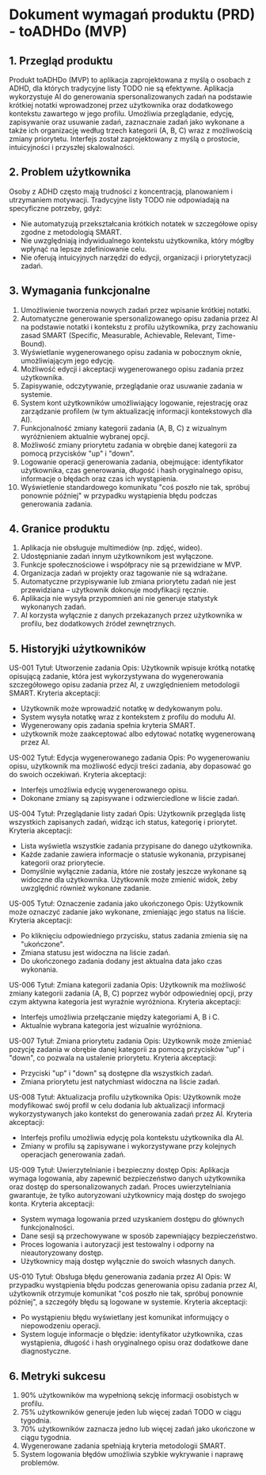 # Dokument wymagań produktu (PRD) - toADHDo (MVP)

## 1. Przegląd produktu
Produkt toADHDo (MVP) to aplikacja zaprojektowana z myślą o osobach z ADHD, dla których tradycyjne listy TODO nie są efektywne. Aplikacja wykorzystuje AI do generowania spersonalizowanych zadań na podstawie krótkiej notatki wprowadzonej przez użytkownika oraz dodatkowego kontekstu zawartego w jego profilu. Umożliwia przeglądanie, edycję, zapisywanie oraz usuwanie zadań, zaznacznaie zadań jako wykonane a także ich organizację według trzech kategorii (A, B, C) wraz z możliwością zmiany priorytetu. Interfejs został zaprojektowany z myślą o prostocie, intuicyjności i przyszłej skalowalności.

## 2. Problem użytkownika
Osoby z ADHD często mają trudności z koncentracją, planowaniem i utrzymaniem motywacji. Tradycyjne listy TODO nie odpowiadają na specyficzne potrzeby, gdyż:
- Nie automatyzują przekształcania krótkich notatek w szczegółowe opisy zgodne z metodologią SMART.
- Nie uwzględniają indywidualnego kontekstu użytkownika, który mógłby wpłynąć na lepsze zdefiniowanie celu.
- Nie oferują intuicyjnych narzędzi do edycji, organizacji i priorytetyzacji zadań.

## 3. Wymagania funkcjonalne
1. Umożliwienie tworzenia nowych zadań przez wpisanie krótkiej notatki.
2. Automatyczne generowanie spersonalizowanego opisu zadania przez AI na podstawie notatki i kontekstu z profilu użytkownika, przy zachowaniu zasad SMART (Specific, Measurable, Achievable, Relevant, Time-Bound).
3. Wyświetlanie wygenerowanego opisu zadania w pobocznym oknie, umożliwiającym jego edycję.
4. Możliwość edycji i akceptacji wygenerowanego opisu zadania przez użytkownika.
5. Zapisywanie, odczytywanie, przeglądanie oraz usuwanie zadania w systemie.
6. System kont użytkowników umożliwiający logowanie, rejestrację oraz zarządzanie profilem (w tym aktualizację informacji kontekstowych dla AI).
7. Funkcjonalność zmiany kategorii zadania (A, B, C) z wizualnym wyróżnieniem aktualnie wybranej opcji.
8. Możliwość zmiany priorytetu zadania w obrębie danej kategorii za pomocą przycisków "up" i "down".
9. Logowanie operacji generowania zadania, obejmujące: identyfikator użytkownika, czas generowania, długość i hash oryginalnego opisu, informacje o błędach oraz czas ich wystąpienia.
10. Wyświetlenie standardowego komunikatu "coś poszło nie tak, spróbuj ponownie później" w przypadku wystąpienia błędu podczas generowania zadania.

## 4. Granice produktu
1. Aplikacja nie obsługuje multimediów (np. zdjęć, wideo).
2. Udostępnianie zadań innym użytkownikom jest wyłączone.
3. Funkcje społecznościowe i współpracy nie są przewidziane w MVP.
4. Organizacja zadań w projekty oraz tagowanie nie są wdrażane.
5. Automatyczne przypisywanie lub zmiana priorytetu zadań nie jest przewidziana – użytkownik dokonuje modyfikacji ręcznie.
6. Aplikacja nie wysyła przypomnień ani nie generuje statystyk wykonanych zadań.
7. AI korzysta wyłącznie z danych przekazanych przez użytkownika w profilu, bez dodatkowych źródeł zewnętrznych.

## 5. Historyjki użytkowników

US-001
Tytuł: Utworzenie zadania
Opis: Użytkownik wpisuje krótką notatkę opisującą zadanie, która jest wykorzystywana do wygenerowania szczegółowego opisu zadania przez AI, z uwzględnieniem metodologii SMART.
Kryteria akceptacji:
- Użytkownik może wprowadzić notatkę w dedykowanym polu.
- System wysyła notatkę wraz z kontekstem z profilu do modułu AI.
- Wygenerowany opis zadania spełnia kryteria SMART.
- użytkownik może zaakceptować albo edytować notatkę wygenerowaną przez AI.

US-002
Tytuł: Edycja wygenerowanego zadania
Opis: Po wygenerowaniu opisu, użytkownik ma możliwość edycji treści zadania, aby dopasować go do swoich oczekiwań.
Kryteria akceptacji:
- Interfejs umożliwia edycję wygenerowanego opisu.
- Dokonane zmiany są zapisywane i odzwierciedlone w liście zadań.

US-004
Tytuł: Przeglądanie listy zadań
Opis: Użytkownik przegląda listę wszystkich zapisanych zadań, widząc ich status, kategorię i priorytet.
Kryteria akceptacji:
- Lista wyświetla wszystkie zadania przypisane do danego użytkownika.
- Każde zadanie zawiera informacje o statusie wykonania, przypisanej kategorii oraz priorytecie.
- Domyślnie wyłącznie zadania, które nie zostały jeszcze wykonane są widoczne dla użytkownika. Użytkownik może zmienić widok, żeby uwzględnić również wykonane zadanie.

US-005
Tytuł: Oznaczenie zadania jako ukończonego
Opis: Użytkownik może oznaczyć zadanie jako wykonane, zmieniając jego status na liście.
Kryteria akceptacji:
- Po kliknięciu odpowiedniego przycisku, status zadania zmienia się na "ukończone".
- Zmiana statusu jest widoczna na liście zadań.
- Do ukończonego zadania dodany jest aktualna data jako czas wykonania.

US-006
Tytuł: Zmiana kategorii zadania
Opis: Użytkownik ma możliwość zmiany kategorii zadania (A, B, C) poprzez wybór odpowiedniej opcji, przy czym aktywna kategoria jest wyraźnie wyróżniona.
Kryteria akceptacji:
- Interfejs umożliwia przełączanie między kategoriami A, B i C.
- Aktualnie wybrana kategoria jest wizualnie wyróżniona.

US-007
Tytuł: Zmiana priorytetu zadania
Opis: Użytkownik może zmieniać pozycję zadania w obrębie danej kategorii za pomocą przycisków "up" i "down", co pozwala na ustalenie priorytetu.
Kryteria akceptacji:
- Przyciski "up" i "down" są dostępne dla wszystkich zadań.
- Zmiana priorytetu jest natychmiast widoczna na liście zadań.

US-008
Tytuł: Aktualizacja profilu użytkownika
Opis: Użytkownik może modyfikować swój profil w celu dodania lub aktualizacji informacji wykorzystywanych jako kontekst do generowania zadań przez AI.
Kryteria akceptacji:
- Interfejs profilu umożliwia edycję pola kontekstu użytkownika dla AI.
- Zmiany w profilu są zapisywane i wykorzystywane przy kolejnych operacjach generowania zadań.

US-009
Tytuł: Uwierzytelnianie i bezpieczny dostęp
Opis: Aplikacja wymaga logowania, aby zapewnić bezpieczeństwo danych użytkownika oraz dostęp do spersonalizowanych zadań. Proces uwierzytelniania gwarantuje, że tylko autoryzowani użytkownicy mają dostęp do swojego konta.
Kryteria akceptacji:
- System wymaga logowania przed uzyskaniem dostępu do głównych funkcjonalności.
- Dane sesji są przechowywane w sposób zapewniający bezpieczeństwo.
- Proces logowania i autoryzacji jest testowalny i odporny na nieautoryzowany dostęp.
- Użytkownicy mają dostęp wyłącznie do swoich własnych danych.

US-010
Tytuł: Obsługa błędu generowania zadania przez AI
Opis: W przypadku wystąpienia błędu podczas generowania opisu zadania przez AI, użytkownik otrzymuje komunikat "coś poszło nie tak, spróbuj ponownie później", a szczegóły błędu są logowane w systemie.
Kryteria akceptacji:
- Po wystąpieniu błędu wyświetlany jest komunikat informujący o niepowodzeniu operacji.
- System loguje informacje o błędzie: identyfikator użytkownika, czas wystąpienia, długość i hash oryginalnego opisu oraz dodatkowe dane diagnostyczne.

## 6. Metryki sukcesu
1. 90% użytkowników ma wypełnioną sekcję informacji osobistych w profilu.
2. 75% użytkowników generuje jeden lub więcej zadań TODO w ciągu tygodnia.
3. 70% użytkowników zaznacza jedno lub więcej zadań jako ukończone w ciągu tygodnia.
4. Wygenerowane zadania spełniają kryteria metodologii SMART.
5. System logowania błędów umożliwia szybkie wykrywanie i naprawę problemów. 